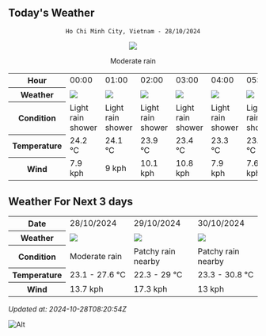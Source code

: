 ## Today's Weather
<div align="center">

`Ho Chi Minh City, Vietnam - 28/10/2024`

<img src="https://cdn.weatherapi.com/weather/64x64/day/302.png"/>

Moderate rain

</div>


<table>
    <tr>
        <th>Hour</th>
          <td>00:00</div>   <td>01:00</div>   <td>02:00</div>   <td>03:00</div>   <td>04:00</div>   <td>05:00</div>   <td>06:00</div>   <td>07:00</div>   <td>08:00</div>   <td>09:00</div>   <td>10:00</div>   <td>11:00</div>   <td>12:00</div>   <td>13:00</div>   <td>14:00</div>   <td>$${\color{red}15:00}$$</td>   <td>16:00</div>   <td>17:00</div>   <td>18:00</div>   <td>19:00</div>   <td>20:00</div>   <td>21:00</div>   <td>22:00</div>   <td>23:00</div> 
    </tr>
    <tr>
        <th>Weather</th>
        <td><img src="https://cdn.weatherapi.com/weather/64x64/night/353.png"></img></td><td><img src="https://cdn.weatherapi.com/weather/64x64/night/353.png"></img></td><td><img src="https://cdn.weatherapi.com/weather/64x64/night/353.png"></img></td><td><img src="https://cdn.weatherapi.com/weather/64x64/night/353.png"></img></td><td><img src="https://cdn.weatherapi.com/weather/64x64/night/353.png"></img></td><td><img src="https://cdn.weatherapi.com/weather/64x64/night/353.png"></img></td><td><img src="https://cdn.weatherapi.com/weather/64x64/day/353.png"></img></td><td><img src="https://cdn.weatherapi.com/weather/64x64/day/143.png"></img></td><td><img src="https://cdn.weatherapi.com/weather/64x64/day/119.png"></img></td><td><img src="https://cdn.weatherapi.com/weather/64x64/day/176.png"></img></td><td><img src="https://cdn.weatherapi.com/weather/64x64/day/176.png"></img></td><td><img src="https://cdn.weatherapi.com/weather/64x64/day/266.png"></img></td><td><img src="https://cdn.weatherapi.com/weather/64x64/day/353.png"></img></td><td><img src="https://cdn.weatherapi.com/weather/64x64/day/353.png"></img></td><td><img src="https://cdn.weatherapi.com/weather/64x64/day/353.png"></img></td><td><img src="https://cdn.weatherapi.com/weather/64x64/day/116.png"></img></td><td><img src="https://cdn.weatherapi.com/weather/64x64/day/176.png"></img></td><td><img src="https://cdn.weatherapi.com/weather/64x64/day/119.png"></img></td><td><img src="https://cdn.weatherapi.com/weather/64x64/night/353.png"></img></td><td><img src="https://cdn.weatherapi.com/weather/64x64/night/353.png"></img></td><td><img src="https://cdn.weatherapi.com/weather/64x64/night/353.png"></img></td><td><img src="https://cdn.weatherapi.com/weather/64x64/night/353.png"></img></td><td><img src="https://cdn.weatherapi.com/weather/64x64/night/353.png"></img></td><td><img src="https://cdn.weatherapi.com/weather/64x64/night/353.png"></img></td>
    </tr>
    <tr>
        <th>Condition</th>
        <td width="200px">Light rain shower</td><td width="200px">Light rain shower</td><td width="200px">Light rain shower</td><td width="200px">Light rain shower</td><td width="200px">Light rain shower</td><td width="200px">Light rain shower</td><td width="200px">Light rain shower</td><td width="200px">Mist</td><td width="200px">Cloudy </td><td width="200px">Patchy rain nearby</td><td width="200px">Patchy rain nearby</td><td width="200px">Light drizzle</td><td width="200px">Light rain shower</td><td width="200px">Light rain shower</td><td width="200px">Light rain shower</td><td width="200px">Partly cloudy</td><td width="200px">Patchy rain nearby</td><td width="200px">Cloudy </td><td width="200px">Light rain shower</td><td width="200px">Light rain shower</td><td width="200px">Light rain shower</td><td width="200px">Light rain shower</td><td width="200px">Light rain shower</td><td width="200px">Light rain shower</td>
    </tr>
    <tr>
        <th>Temperature</th>
        <td>24.2 °C</td><td>24.1 °C</td><td>23.9 °C</td><td>23.4 °C</td><td>23.3 °C</td><td>23.2 °C</td><td>23.1 °C</td><td>23.6 °C</td><td>24.6 °C</td><td>24.6 °C</td><td>24.7 °C</td><td>26.2 °C</td><td>27.6 °C</td><td>27.4 °C</td><td>27 °C</td><td>27.1 °C</td><td>26.2 °C</td><td>25 °C</td><td>24.4 °C</td><td>23.9 °C</td><td>23.7 °C</td><td>23.5 °C</td><td>23.4 °C</td><td>23.4 °C</td>
    </tr>
    <tr>
        <th>Wind</th>
        <td>7.9 kph</td><td>9 kph</td><td>10.1 kph</td><td>10.8 kph</td><td>7.9 kph</td><td>7.6 kph</td><td>5.4 kph</td><td>7.6 kph</td><td>8.3 kph</td><td>6.1 kph</td><td>6.1 kph</td><td>10.1 kph</td><td>13.7 kph</td><td>12.6 kph</td><td>12.6 kph</td><td>10.8 kph</td><td>9.4 kph</td><td>6.8 kph</td><td>8.3 kph</td><td>8.3 kph</td><td>5.8 kph</td><td>5.4 kph</td><td>4.7 kph</td><td>3.6 kph</td>
    </tr>
</table>


## Weather For Next 3 days


<table>
    <tr>
        <th>Date</th>
        <td>28/10/2024</td><td>29/10/2024</td><td>30/10/2024</td>
    </tr>
    <tr>
        <th>Weather</th>
        <td><img src="https://cdn.weatherapi.com/weather/64x64/day/302.png"></img></td><td><img src="https://cdn.weatherapi.com/weather/64x64/day/176.png"></img></td><td><img src="https://cdn.weatherapi.com/weather/64x64/day/176.png"></img></td>
    </tr>
    <tr>
        <th>Condition</th>
        <td width="200px">Moderate rain</td><td width="200px">Patchy rain nearby</td><td width="200px">Patchy rain nearby</td>
    </tr>
    <tr>
        <th>Temperature</th>
        <td>23.1 -  27.6 °C</td><td>22.3 -  29 °C</td><td>23.3 -  30.8 °C</td>
    </tr>
    <tr>
        <th>Wind</th>
        <td>13.7 kph</td><td>17.3 kph</td><td>13 kph</td>
    </tr>
</table>


*Updated at: 2024-10-28T08:20:54Z*

![Alt](https://repobeats.axiom.co/api/embed/7d451ae2cdef1648d2e14e5cc714356b2ebae209.svg "Repobeats analytics image")